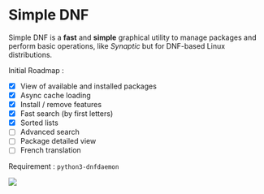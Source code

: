 # Simple DNF

Simple DNF is a **fast** and **simple** graphical utility to manage packages and perform basic operations, like *Synaptic* but for DNF-based Linux distributions.

Initial Roadmap :

- [x] View of available and installed packages
- [x] Async cache loading
- [x] Install / remove features
- [x] Fast search (by first letters)
- [x] Sorted lists
- [ ] Advanced search
- [ ] Package detailed view
- [ ] French translation

Requirement : `python3-dnfdaemon`

![](https://raw.githubusercontent.com/hyakosm/simple_dnf/master/screenshot.png)
